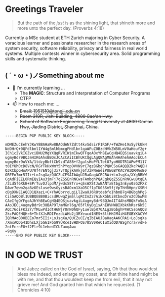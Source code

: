 # Greetings Traveler

> But the path of the *just* is as the shining light, that shineth more and more unto the perfect day.
> (Proverbs 4:18)

Currently a MSc student at ETH Zurich majoring in Cyber Security. A voracious learner and passionate researcher in the research areas of system security, software reliability, privacy and fairness in real world systems. Multiple contests winner in cybersecurity area. Solid programming skills and systematic thinking.

## ( ´・ω・)ノSomething about me

- 🌱 I’m currently learning ...
  - The **MAGIC**: Structure and Interpretation of Computer Programs
  - CTFP
- 📫 How to reach me: ...
  - ~~Email: 1951510@tongji.edu.cn~~
  - ~~Room 319R, Jishi Building, 4800 Cao'an Hwy.~~
  - ~~School of Software Engineering Tongji University at 4800 Cao'an Hwy, Jiading District, Shanghai, China.~~

```
-----BEGIN PGP PUBLIC KEY BLOCK-----

mDMEZuCEehYJKwYBBAHaRw8BAQdAN7Zdtt4kvSdsirF1RGF/+TWZHe19x5y7kUkN
NdOHrQ+0QFdlbnl1YW4gSmlhbmcgPHdlbnlqaWFuZ0BzdHVkZW50LmV0aHouY2g+
ICh1c2VkIGZvciBNU2MgYXQgRVRIWimIkwQTFgoAOxYhBEwCgHQ4EQSjuavkgiL4
ugmyBdr9BQJm4IR6AhsBBQsJCAcCAiICBhUKCQgLAgQWAgMBAh4HAheAAAoJECL4
ugmyBdr9uVYA/1tdzyBbftCb9zdTA88+f2galsHoPYLTetU7yoH0DTR1APwPM117
t0IYUhDcD8VcN/RGYTkHxWmY5hPYopOVVN9rC7gzBGbghPQWCSsGAQQB2kcPAQEH
QJKCbpGHoAPU70f47ENtgj3x7vTQpjkAAkj6fJzPNeWeiPUEGBYKACYWIQRMAoB0
OBEEo7mr5IIi+LoJsgXa/QUCZuCE9AIbAgUJBaOagACBCRAi+LoJsgXa/XYgBBkW
CgAdFiEEL0RmEQyIAu3jmFj7qZSSEnRNCwsFAmbghPQACgkQqZSSEnRNCwuDtgEA
/2Ld5f6XkB+SPrTuvDJlpdM/jwdsS8Trx+qSsWXStJwBANTaEtbg3nEyo0zG2FXZ
DAwr7qwo2qa8zOEsluse9wsGyzsBAOxn1XaO5Cf1pTU03Sm5fjVpThHBHpn/XSRH
cDgDXNE1AQCD1QXazL+C+YhAQbrroLgiLlZwaUJ6R8tdebfoIhbmB7g4BGbghPgS
CisGAQQBl1UBBQEBB0BicsdRUwqZjmSllqRCImZz7AiNXGbUi8CbmcDro2CUbwMB
CAeIfgQYFgoAJhYhBEwCgHQ4EQSjuavkgiL4ugmyBdr9BQJm4IT4AhsMBQkFo5qA
AAoJECL4ugmyBdr9c3UBAP9T/mMGnl6g/65flKyDg1sAhE8VHW8IXbkKhRsr6k5C
AQC76oiFK22Y/fMLwPdIdtH6WjrOnN0hQFy1uelBpR70ALgzBGbghP4WCSsGAQQB
2kcPAQEHQHr6+ThfXJsRDIFezdiWHb2j3RYeucd1NES+3ltHHJM4iH4EGBYKACYW
IQRMAoB0OBEEo7mr5IIi+LoJsgXa/QUCZuCE/gIbIAUJBaOagAAKCRAi+LoJsgXa
/XmxAQDp41DhsLXj5G61FbS9YURceIvHDFOS785V0ReCIuXidQD7BSgYcra/vdFe
2ntEcrnE8+f2Flr9L1ehedICUZaxqAw=
=9qXy
-----END PGP PUBLIC KEY BLOCK-----
```


# IN GOD WE TRUST

> And Jabez called on the God of Israel, saying, Oh that thou wouldest bless me indeed, and enlarge my coast, and that thine hand might be with me, and that thou wouldest keep me from evil, that it may not grieve me! And God granted him that which he requested.
> (1 Chronicles 4:10)
